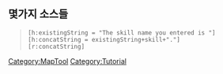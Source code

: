## 몇가지 소스들

>
>
> ``` mtmacro numberLines
> [h:existingString = "The skill name you entered is "]
> [h:concatString = existingString+skill+"."]
> [r:concatString]
> ```

[Category:MapTool](Category:MapTool "wikilink")
[Category:Tutorial](Category:Tutorial "wikilink")